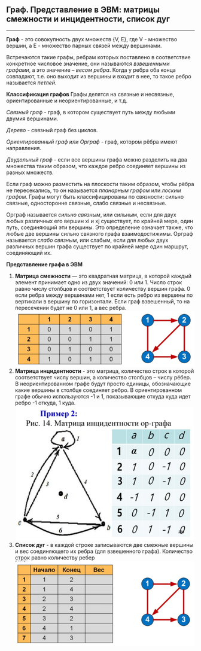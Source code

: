 ## Граф. Представление в ЭВМ: матрицы  смежности и инцидентности, список дуг

****
**Граф** - это совокупность двух множеств {V, E}, где V - множество вершин, а E - множество парных связей между вершинами.

Встречаются такие графы, ребрам которых поставлено в соответствие конкретное числовое значение, они называются *взвешенными графами*, а это значение – *весом ребра*.
Когда у ребра оба конца совпадают, т.е. оно выходит из вершины и входит в нее, то такое ребро называется *петлей*.

**Классификация графов**
Графы делятся на связные и несвязные, ориентированные и неориентированные, и т.д.

*Связный граф* - граф, в котором существует путь между любыми двумия вершинами. 

*Дерево* - связный граф без циклов. 

*Ориентированный граф или Орграф* - граф, котором рёбра имеют направления.

*Двудольный граф* - если все вершины графа можно разделить на два множества таким образом, что каждое ребро соединяет вершины из разных множеств. 

Если граф можно разместить на плоскости таким образом, чтобы рёбра не пересекались, то он называется *планарным графом* или *лоским графом*. 
Графы могут быть классифицированы по связности: сильно связные, односторонне связные, слабо связные и несвязные.

Орграф называется *сильно связным*, или сильным, если для двух любых различных его вершин хi и xj существует, по крайней мере, один путь, соединяющий эти вершины. Это определение означает также, что любые две вершины сильно связного графа взаимодостижимы.
Орграф называется *слабо связным*, или слабым, если для любых двух различных вершин графа существует по крайней мере один маршрут, соединяющий их.

**Представление графа в ЭВМ**
1) **Матрица смежности** — это квадратная матрица, в которой каждый элемент принимает одно из двух значений: 0 или 1. Число строк равно числу столбцов и соответствует количеству вершин графа. 0 если ребра между вершинами нет, 1 если есть ребро из вершины по вертикали в вершину по горизонтали. Если граф взвешенный, то на пересечении будет не 0 или 1, а вес ребра.
![test](images/matrix.jpg)
2) **Матрица инцидентности** - это матрица, количество строк в которой соответствует числу вершин, а количество столбцов – числу рёбер. В неориентированном графе будут просто единицы, обозначающие какие вершины в столбце соединяет ребро. В ориентированном графе обычно используются -1 и 1, показывающие откуда куда идет ребро -1 откуда, 1 куда.
![test1](images/incind.jpg)
3) **Список дуг** - в каждой строке записываются две смежные вершины и вес соединяющего их ребра (для взвешенного графа). Количество строк равно количеству ребер
![test2](images/spisok.jpg)
